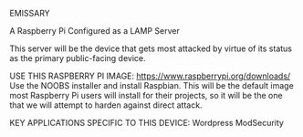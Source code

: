 
EMISSARY


A Raspberry Pi Configured as a LAMP Server

This server will be the device that gets most attacked by virtue of its status
as the primary public-facing device.

USE THIS RASPBERRY PI IMAGE:
https://www.raspberrypi.org/downloads/
Use the NOOBS installer and install Raspbian. This will be the default image
most Raspberry Pi users will install for their projects, so it will be the one
that we will attempt to harden against direct attack.

KEY APPLICATIONS SPECIFIC TO THIS DEVICE:
Wordpress
ModSecurity